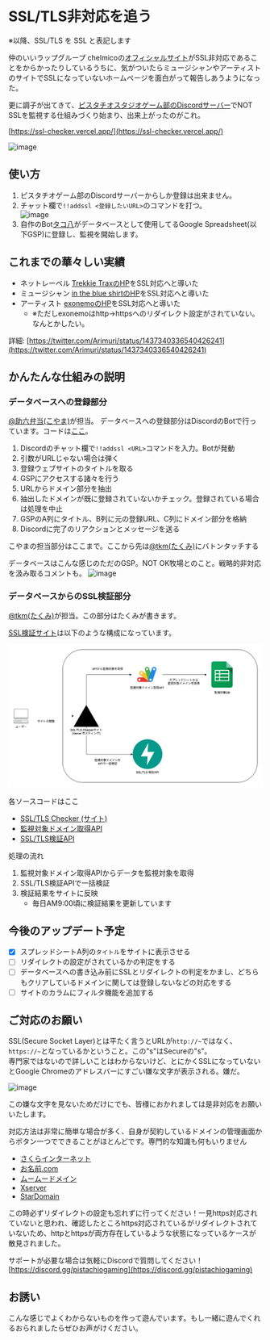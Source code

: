# SSL/TLS非対応を追う

※以降、SSL/TLS を SSL と表記します

仲のいいラップグループ chelmicoの[オフィシャルサイト](http://chelmico.com/)がSSL非対応であることをからかったりしているうちに、気がついたらミュージシャンやアーティストのサイトでSSLになっていないホームページを面白がって報告しあうようになった。

更に調子が出てきて、[ピスタチオスタジオゲーム部のDiscordサーバー](https://discord.gg/pistachiogaming)でNOT SSLを監視する仕組みづくり始まり、出来上がったのがこれ。

[https://ssl-checker.vercel.app/](https://ssl-checker.vercel.app/)

![image](https://user-images.githubusercontent.com/4445606/141156294-72e347a5-03cb-4446-84f7-72ed14393be2.png)


## 使い方

1. ピスタチオゲーム部のDiscordサーバーからしか登録は出来ません。
1. チャット欄で`!!addssl <登録したいURL>`のコマンドを打つ。  
![image](https://user-images.githubusercontent.com/4445606/141142511-721fb91a-fffb-4d13-b318-eeef1589cbeb.png)
1. 自作のBot[タコ八](https://github.com/pistachiostudio/takohachi)がデータベースとして使用してるGoogle Spreadsheet(以下GSP)に登録し、監視を開始します。

## これまでの華々しい実績

- ネットレーベル [Trekkie TraxのHP](https://www.trekkie-trax.com/)をSSL対応へと導いた
- ミュージシャン [in the blue shirtのHP](https://intheblueshirt.com/)をSSL対応へと導いた
- アーティスト [exonemoのHP](https://exonemo.com/)をSSL対応へと導いた
  - ※ただしexonemoはhttp→httpsへのリダイレクト設定がされていない。なんとかしたい。

詳細: [https://twitter.com/Arimuri/status/1437340336540426241](https://twitter.com/Arimuri/status/1437340336540426241)

## かんたんな仕組みの説明

### データベースへの登録部分

[@助六弁当(こやま)](https://twitter.com/quojama)が担当。
データベースへの登録部分はDiscordのBotで行っています。コードは[ここ](https://github.com/pistachiostudio/takohachi/blob/master/cogs/addssl.py)。

1. Discordのチャット欄で`!!addssl <URL>`コマンドを入力。Botが発動
2. 引数<URL>がURLじゃない場合は弾く
3. 登録ウェブサイトのタイトルを取る
4. GSPにアクセスする諸々を行う
5. URLからドメイン部分を抽出
6. 抽出したドメインが既に登録されていないかチェック。登録されている場合は処理を中止
7. GSPのA列にタイトル、B列に元の登録URL、C列にドメイン部分を格納
8. Discordに完了のリアクションとメッセージを送る

 こやまの担当部分はここまで。ここから先は[@tkm(たくみ)](https://twitter.com/tsurutaaaaaa_)にバトンタッチする

データベースはこんな感じのただのGSP。NOT OK牧場とのこと。戦略的非対応を汲み取るコメントも。
![image](https://user-images.githubusercontent.com/4445606/141155557-06f8116d-90c0-4a84-a4e4-c24c7693962f.png)

### データベースからのSSL検証部分

[@tkm(たくみ)](https://twitter.com/tsurutaaaaaa_)が担当。この部分はたくみが書きます。

[SSL検証サイト](https://ssl-checker.vercel.app/)は以下のような構成になっています。

![ssl-checker-architecture](../images/ssl-checker-architecture.png)

各ソースコードはここ
- [SSL/TLS Checker (サイト)](https://github.com/zztkm/ssl-checker/tree/main/frontend)
- [監視対象ドメイン取得API](https://github.com/zztkm/ssl-checker/tree/main/api)
- [SSL/TLS検証API](https://github.com/zztkm/SSLCheckAPI)

処理の流れ

1. 監視対象ドメイン取得APIからデータを監視対象を取得
1. SSL/TLS検証APIで一括検証
1. 検証結果をサイトに反映
    - 毎日AM9:00頃に検証結果を更新しています

## 今後のアップデート予定

- [x] スプレッドシートA列の`タイトル`をサイトに表示させる
- [ ] リダイレクトの設定がされているかの判定をする
- [ ] データベースへの書き込み前にSSLとリダイレクトの判定をかまし、どちらもクリアしているドメインに関しては登録しないなどの対応をする
- [ ] サイトのカラムにフィルタ機能を追加する

## ご対応のお願い
SSL(Secure Socket Layer)とは平たく言うとURLが`http://~`ではなく、`https://~`となっているかということ。この"s"はSecureの"s"。  
専門家ではないので詳しいことはわからないけど、とにかくSSLになっていないとGoogle Chromeのアドレスバーにすごい嫌な文字が表示される。嫌だ。

![image](https://user-images.githubusercontent.com/4445606/141141543-a2c01f66-ed8d-4bd1-a6e0-c969b4470bed.png)

この嫌な文字を見ないためだけにでも、皆様におかれましては是非対応をお願いいたします。

対応方法は非常に簡単な場合が多く、自身が契約しているドメインの管理画面からボタン一つでできることがほとんどです。専門的な知識も何もいりません
- [さくらインターネット](https://help.sakura.ad.jp/360000223521/)
- [お名前.com](https://www.onamae-server.com/guide/rs/p/11)
- [ムームードメイン](https://support.lolipop.jp/hc/ja/articles/360049142793)
- [Xserver](https://www.xserver.ne.jp/manual/man_server_ssl.php)
- [StarDomain](https://www.star.ne.jp/manual/guide_ssl_free.php)

この時必ずリダイレクトの設定も忘れずに行ってください！一見https対応されていないと思われ、確認したところhttps対応されているがリダイレクトされていないため、httpとhttpsが両方存在しているような状態になっているケースが散見されました。

サポートが必要な場合は気軽にDiscordで質問してください！  
[https://discord.gg/pistachiogaming](https://discord.gg/pistachiogaming)
  
## お誘い

こんな感じでよくわからないものを作って遊んでいます。もし一緒に遊んでくれるおられましたらぜひお声がけください。
